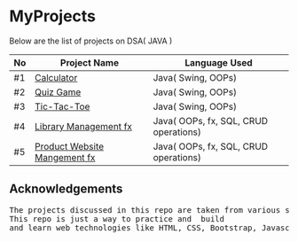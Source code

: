 # MyProjects

Below are the list of projects on DSA( JAVA )

| No   | Project Name                                                                 |  Language Used          |
|----- |------------------------------------------------------------------------------|-------------------------|
| #1   | [Calculator](https://github.com/Saqlaen/MyProjects/tree/main/Calculator)     |  Java( Swing, OOPs)     | 
| #2   | [Quiz Game](https://github.com/Saqlaen/MyProjects/tree/main/QuizGame)        |  Java( Swing, OOPs)     | 
| #3   | [Tic-Tac-Toe](https://github.com/Saqlaen/MyProjects/tree/main/TicTacToe)     |  Java( Swing, OOPs)     | 
| #4   | [Library Management fx](https://github.com/Saqlaen/MyProjects/tree/main/LibraryManagementFX/LibraryMangement/src/main)     |  Java( OOPs, fx, SQL, CRUD operations)    | 
| #5   | [Product Website Mangement fx](https://github.com/Saqlaen/MyProjects/tree/main/Product_WebsiteFX/src/main)     |  Java( OOPs, fx, SQL, CRUD operations)     |

## Acknowledgements

<pre>
The projects discussed in this repo are taken from various sources rights to them belongs to their respective owners only. 
This repo is just a way to practice and  build 
and learn web technologies like HTML, CSS, Bootstrap, Javascript, React, Java and Redux.
</pre>
